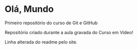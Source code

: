 # Olá, Mundo
 Primeiro repositório do curso de Git e GitHub

Repositório criado durante a aula gravada do Curso em Vídeo!

Linha alterada do readme pelo site.
